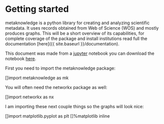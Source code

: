 # Getting started


metaknowledge is a python library for creating and analyzing scientific metadata. It uses records obtained from Web of Science (WOS) and mostly produces graphs. This will be a short overview of its capabilities, for complete coverage of the package and install institutions read full the documentation [here]({{ site.baseurl }}/documentation).


This document was made from a [jupyter](https://jupyter.org) notebook you can download the notebook [here]({{site.baseurl}}/examples/mkExamples.ipynb).


First you need to import the metaknowledge package:

[]import metaknowledge as mk


You will often need the networkx package as well:

[]import networkx as nx

I am importing these next couple things so the graphs will look nice:

[]import matplotlib.pyplot as plt
[]%matplotlib inline
